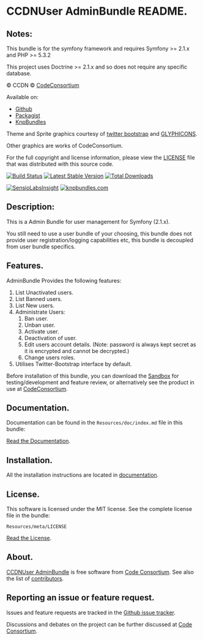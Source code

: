 CCDNUser AdminBundle README.
============================


## Notes: 

This bundle is for the symfony framework and requires Symfony >= 2.1.x and PHP >= 5.3.2
  
This project uses Doctrine >= 2.1.x and so does not require any specific database.
  

&copy; CCDN &copy; [CodeConsortium](http://www.codeconsortium.com/)

Available on:
* [Github](http://www.github.com/codeconsortium/CCDNUserAdminBundle)
* [Packagist](https://packagist.org/packages/codeconsortium/ccdn-user-admin-bundle)
* [KnpBundles](http://knpbundles.com/codeconsortium/CCDNUserAdminBundle)

Theme and Sprite graphics courtesy of [twitter bootstrap](http://twitter.github.com/bootstrap/index.html) and [GLYPHICONS](http://glyphicons.com/).

Other graphics are works of CodeConsortium.

For the full copyright and license information, please view the [LICENSE](http://github.com/codeconsortium/CCDNUserAdminBundle/blob/master/Resources/meta/LICENSE) file that was distributed with this source code.

[![Build Status](https://secure.travis-ci.org/codeconsortium/CCDNUserAdminBundle.png)](https://travis-ci.org/codeconsortium/CCDNUserAdminBundle) [![Latest Stable Version](https://poser.pugx.org/codeconsortium/ccdn-user-admin-bundle/v/stable.png)](https://packagist.org/packages/codeconsortium/ccdn-user-admin-bundle) [![Total Downloads](https://poser.pugx.org/codeconsortium/ccdn-user-admin-bundle/downloads.png)](https://packagist.org/packages/codeconsortium/ccdn-user-admin-bundle)

[![SensioLabsInsight](https://insight.sensiolabs.com/projects/a37f7674-cfe2-487d-b9e3-f8f5ce158083/big.png)](https://insight.sensiolabs.com/projects/a37f7674-cfe2-487d-b9e3-f8f5ce158083)
[![knpbundles.com](http://knpbundles.com/codeconsortium/CCDNUserAdminBundle/badge-short)](http://knpbundles.com/codeconsortium/CCDNUserAdminBundle) 

## Description:

This is a Admin Bundle for user management for Symfony (2.1.x).

You still need to use a user bundle of your choosing, this bundle does not provide user registration/logging capabilities etc, this bundle is decoupled from user bundle specifics.

## Features.

AdminBundle Provides the following features:

1. List Unactivated users.
2. List Banned users.
3. List New users.
4. Administrate Users:
	1. Ban user.
	2. Unban user.
	3. Activate user.
	4. Deactivation of user.
	5. Edit users account details. (Note: password is always kept secret as it is encrypted and cannot be decrypted.)
	6. Change users roles.
5. Utilises Twitter-Bootstrap interface by default.

Before installation of this bundle, you can download the [Sandbox](https://github.com/codeconsortium/CCDNSandBox) for testing/development and feature review, or alternatively see the product in use at [CodeConsortium](http://www.codeconsortium.com).

## Documentation.

Documentation can be found in the `Resources/doc/index.md` file in this bundle:

[Read the Documentation](http://github.com/codeconsortium/CCDNUserAdminBundle/blob/master/Resources/doc/index.md).

## Installation.

All the installation instructions are located in [documentation](http://github.com/codeconsortium/CCDNUserAdminBundle/blob/master/Resources/doc/install.md).

## License.

This software is licensed under the MIT license. See the complete license file in the bundle:

	Resources/meta/LICENSE

[Read the License](http://github.com/codeconsortium/CCDNUserAdminBundle/blob/master/Resources/meta/LICENSE).

## About.

[CCDNUser AdminBundle](http://github.com/codeconsortium/CCDNUserAdminBundle) is free software from [Code Consortium](http://www.codeconsortium.com). 
See also the list of [contributors](http://github.com/codeconsortium/CCDNUserAdminBundle/contributors).

## Reporting an issue or feature request.

Issues and feature requests are tracked in the [Github issue tracker](http://github.com/codeconsortium/CCDNUserAdminBundle/issues).

Discussions and debates on the project can be further discussed at [Code Consortium](http://www.codeconsortium.com).
